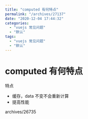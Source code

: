 ```yaml
---
title: "computed 有何特点"
permalink: "/archives/27137"
date: "2020-12-04 17:44:32"
categories: 
  - "vuejs 常见问题"
  - "默认"
tags: 
  - "vuejs 常见问题"
  - "默认"
---
```


# computed 有何特点

特点

- 缓存，data 不变不会重新计算
- 提高性能

archives/26735
